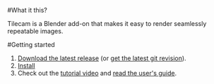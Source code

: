 #What it this?

Tilecam is a Blender add-on that makes it easy to render seamlessly repeatable images.

#Getting started

1. [Download the latest release](http://stuffmatic.github.com/) (or [get the latest git revision](https://github.com/stuffmatic/tilecam/blob/master/src/tilecam.py)).
2. [Install](http://wiki.blender.org/index.php/Doc:2.6/Manual/Extensions/Python/Add-Ons)
3. Check out the [tutorial video](https://vimeo.com/50302862) and [read the user's guide](https://github.com/stuffmatic/tilecam/wiki/User%27s-guide).

